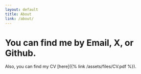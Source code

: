 ```yaml
---
layout: default
title: About
link: /about/
---
```


# You can find me by Email, X, or Github.

Also, you can find my CV [here]({% link /assets/files/CV.pdf %}).
